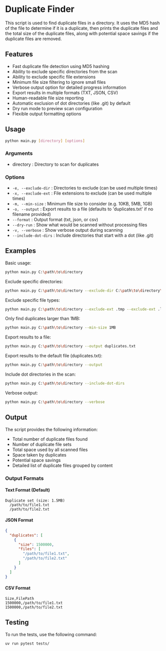 # Duplicate Finder

This script is used to find duplicate files in a directory. It uses the MD5 hash of the file to determine if it is a duplicate, then prints the duplicate files and the total size of the duplicate files, along with potential space savings if the duplicate files are removed.

## Features

- Fast duplicate file detection using MD5 hashing
- Ability to exclude specific directories from the scan
- Ability to exclude specific file extensions
- Minimum file size filtering to ignore small files
- Verbose output option for detailed progress information
- Export results in multiple formats (TXT, JSON, CSV)
- Human-readable file size reporting
- Automatic exclusion of dot directories (like .git) by default
- Dry run mode to preview scan configuration
- Flexible output formatting options

## Usage

```bash
python main.py [directory] [options]
```

### Arguments

- directory : Directory to scan for duplicates

### Options

- `-e, --exclude-dir` : Directories to exclude (can be used multiple times)
- `-x, --exclude-ext` : File extensions to exclude (can be used multiple times)
- `-m, --min-size` : Minimum file size to consider (e.g. 10KB, 5MB, 1GB)
- `-o, --output` : Export results to a file (defaults to 'duplicates.txt' if no filename provided)
- `--format` : Output format (txt, json, or csv)
- `--dry-run` : Show what would be scanned without processing files
- `-v, --verbose` : Show verbose output during scanning
- `--include-dot-dirs` : Include directories that start with a dot (like .git)

## Examples

Basic usage:

```bash
python main.py C:\path\to\directory
 ```

Exclude specific directories:

```bash
python main.py C:\path\to\directory --exclude-dir C:\path\to\directory\node_modules --exclude-dir C:\path\to\directory\.git
 ```

Exclude specific file types:

```bash
python main.py C:\path\to\directory --exclude-ext .tmp --exclude-ext .log
 ```

Only find duplicates larger than 1MB:

```bash
python main.py C:\path\to\directory --min-size 1MB
 ```

Export results to a file:

```bash
python main.py C:\path\to\directory --output duplicates.txt
 ```

Export results to the default file (duplicates.txt):

```bash
python main.py C:\path\to\directory --output
 ```

Include dot directories in the scan:

```bash
python main.py C:\path\to\directory --include-dot-dirs
```

Verbose output:

```bash
python main.py C:\path\to\directory --verbose
 ```

## Output

The script provides the following information:

- Total number of duplicate files found
- Number of duplicate file sets
- Total space used by all scanned files
- Space taken by duplicates
- Potential space savings
- Detailed list of duplicate files grouped by content

### Output Formats

#### Text Format (Default)

```
Duplicate set (size: 1.5MB)
  /path/to/file1.txt
  /path/to/file2.txt
```

#### JSON Format

```json
{
  "duplicates": [
    {
      "size": 1500000,
      "files": [
        "/path/to/file1.txt",
        "/path/to/file2.txt"
      ]
    }
  ]
}
```

#### CSV Format

```csv
Size,FilePath
1500000,/path/to/file1.txt
1500000,/path/to/file2.txt
```

## Testing

To run the tests, use the following command:

```bash
uv run pytest tests/
```

